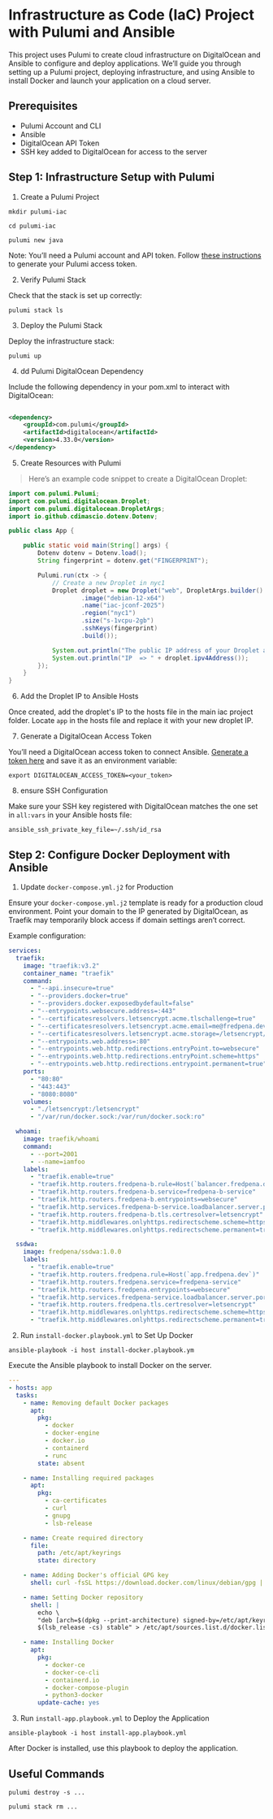 # Infrastructure as Code (IaC) Project with Pulumi and Ansible

This project uses Pulumi to create cloud infrastructure on DigitalOcean and Ansible to configure and deploy
applications. We’ll guide you through setting up a Pulumi project, deploying infrastructure, and using Ansible to
install Docker and launch your application on a cloud server.

## Prerequisites

- Pulumi Account and CLI
- Ansible
- DigitalOcean API Token
- SSH key added to DigitalOcean for access to the server

## Step 1: Infrastructure Setup with Pulumi

1. Create a Pulumi Project

```shell
mkdir pulumi-iac
```

```shell
cd pulumi-iac
```

```shell
pulumi new java
```

Note: You’ll need a Pulumi account and API token.
Follow [these instructions](https://www.pulumi.com/docs/pulumi-cloud/access-management/access-tokens/) to generate your
Pulumi access token.

2. Verify Pulumi Stack

Check that the stack is set up correctly:

```shell
pulumi stack ls
```

3. Deploy the Pulumi Stack

Deploy the infrastructure stack:

```shell
pulumi up
```

4. dd Pulumi DigitalOcean Dependency

Include the following dependency in your pom.xml to interact with DigitalOcean:

```xml

<dependency>
    <groupId>com.pulumi</groupId>
    <artifactId>digitalocean</artifactId>
    <version>4.33.0</version>
</dependency>
```

5. Create Resources with Pulumi

> Here’s an example code snippet to create a DigitalOcean Droplet:

```java
import com.pulumi.Pulumi;
import com.pulumi.digitalocean.Droplet;
import com.pulumi.digitalocean.DropletArgs;
import io.github.cdimascio.dotenv.Dotenv;

public class App {

    public static void main(String[] args) {
        Dotenv dotenv = Dotenv.load();
        String fingerprint = dotenv.get("FINGERPRINT");

        Pulumi.run(ctx -> {
            // Create a new Droplet in nyc1
            Droplet droplet = new Droplet("web", DropletArgs.builder()
                    .image("debian-12-x64")
                    .name("iac-jconf-2025")
                    .region("nyc1")
                    .size("s-1vcpu-2gb")
                    .sshKeys(fingerprint)
                    .build());

            System.out.println("The public IP address of your Droplet application");
            System.out.println("IP  => " + droplet.ipv4Address());
        });
    }
}
```

6. Add the Droplet IP to Ansible Hosts

Once created, add the droplet's IP to the hosts file in the main iac project folder. Locate `app` in the hosts file and
replace it with your new droplet IP.

7. Generate a DigitalOcean Access Token

You’ll need a DigitalOcean access token to connect
Ansible. [Generate a token here](https://docs.digitalocean.com/reference/api/create-personal-access-token) and save it
as an environment variable:

```shell
export DIGITALOCEAN_ACCESS_TOKEN=<your_token>
```

8. ensure SSH Configuration

Make sure your SSH key registered with DigitalOcean matches the one set in `all:vars` in your Ansible hosts file:

```shell
ansible_ssh_private_key_file=~/.ssh/id_rsa
```

## Step 2: Configure Docker Deployment with Ansible

1. Update `docker-compose.yml.j2` for Production

Ensure your `docker-compose.yml.j2` template is ready for a production cloud environment. Point your domain to the IP
generated by DigitalOcean, as Traefik may temporarily block access if domain settings aren’t correct.

Example configuration:

```yaml
services:
  traefik:
    image: "traefik:v3.2"
    container_name: "traefik"
    command:
      - "--api.insecure=true"
      - "--providers.docker=true"
      - "--providers.docker.exposedbydefault=false"
      - "--entrypoints.websecure.address=:443"
      - "--certificatesresolvers.letsencrypt.acme.tlschallenge=true"
      - "--certificatesresolvers.letsencrypt.acme.email=me@fredpena.dev"
      - "--certificatesresolvers.letsencrypt.acme.storage=/letsencrypt/acme.json"
      - "--entrypoints.web.address=:80"
      - "--entrypoints.web.http.redirections.entryPoint.to=websecure"
      - "--entrypoints.web.http.redirections.entryPoint.scheme=https"
      - "--entrypoints.web.http.redirections.entrypoint.permanent=true"
    ports:
      - "80:80"
      - "443:443"
      - "8080:8080"
    volumes:
      - "./letsencrypt:/letsencrypt"
      - "/var/run/docker.sock:/var/run/docker.sock:ro"

  whoami:
    image: traefik/whoami
    command:
      - --port=2001
      - --name=iamfoo
    labels:
      - "traefik.enable=true"
      - "traefik.http.routers.fredpena-b.rule=Host(`balancer.fredpena.dev`)"
      - "traefik.http.routers.fredpena-b.service=fredpena-b-service"
      - "traefik.http.routers.fredpena-b.entrypoints=websecure"
      - "traefik.http.services.fredpena-b-service.loadbalancer.server.port=2001"
      - "traefik.http.routers.fredpena-b.tls.certresolver=letsencrypt"
      - "traefik.http.middlewares.onlyhttps.redirectscheme.scheme=https"
      - "traefik.http.middlewares.onlyhttps.redirectscheme.permanent=true"

  ssdwa:
    image: fredpena/ssdwa:1.0.0
    labels:
      - "traefik.enable=true"
      - "traefik.http.routers.fredpena.rule=Host(`app.fredpena.dev`)"
      - "traefik.http.routers.fredpena.service=fredpena-service"
      - "traefik.http.routers.fredpena.entrypoints=websecure"
      - "traefik.http.services.fredpena-service.loadbalancer.server.port=37650"
      - "traefik.http.routers.fredpena.tls.certresolver=letsencrypt"
      - "traefik.http.middlewares.onlyhttps.redirectscheme.scheme=https"
      - "traefik.http.middlewares.onlyhttps.redirectscheme.permanent=true"
```

2. Run `install-docker.playbook.yml` to Set Up Docker

```shell
ansible-playbook -i host install-docker.playbook.ym
```

Execute the Ansible playbook to install Docker on the server.

```yaml
---
- hosts: app
  tasks:
    - name: Removing default Docker packages
      apt:
        pkg:
          - docker
          - docker-engine
          - docker.io
          - containerd
          - runc
        state: absent

    - name: Installing required packages
      apt:
        pkg:
          - ca-certificates
          - curl
          - gnupg
          - lsb-release

    - name: Create required directory
      file:
        path: /etc/apt/keyrings
        state: directory

    - name: Adding Docker's official GPG key
      shell: curl -fsSL https://download.docker.com/linux/debian/gpg | sudo gpg --batch --yes --dearmor -o /etc/apt/keyrings/docker.gpg

    - name: Setting Docker repository
      shell: |
        echo \
        "deb [arch=$(dpkg --print-architecture) signed-by=/etc/apt/keyrings/docker.gpg] https://download.docker.com/linux/debian \
        $(lsb_release -cs) stable" > /etc/apt/sources.list.d/docker.list

    - name: Installing Docker
      apt:
        pkg:
          - docker-ce
          - docker-ce-cli
          - containerd.io
          - docker-compose-plugin
          - python3-docker
        update-cache: yes
```

3. Run `install-app.playbook.yml` to Deploy the Application

```shell
ansible-playbook -i host install-app.playbook.yml
```

After Docker is installed, use this playbook to deploy the application.

## Useful Commands

```shell
pulumi destroy -s ...
```

```shell
pulumi stack rm ...
```
